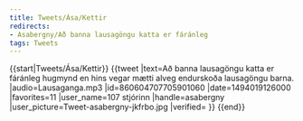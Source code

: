 ```yaml
---
title: Tweets/Ása/Kettir
redirects:
- Asabergny/Að banna lausagöngu katta er fáránleg
tags: Tweets
---
```


{{start|Tweets/Ása/Kettir}}
{{tweet
|text=Að banna lausagöngu katta er fáránleg hugmynd en hins vegar mætti alveg endurskoða lausagöngu barna.
|audio=Lausaganga.mp3
|id=860604707705901060
|date=1494019126000
|favorites=11
|user_name=107 stjórinn
|handle=asabergny
|user_picture=Tweet-asabergny-jkfrbo.jpg
|verified=
}}
{{end}}<noinclude>

</noinclude>
